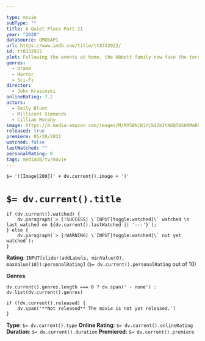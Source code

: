 ```yaml
---

type: movie
subType: ""
title: A Quiet Place Part II
year: "2020"
dataSource: OMDbAPI
url: https://www.imdb.com/title/tt8332922/
id: tt8332922
plot: Following the events at home, the Abbott family now face the terrors of the outside world. Forced to venture into the unknown, they realize the creatures that hunt by sound are not the only threats lurking beyond the sand path.
genres:
  - Drama
  - Horror
  - Sci-Fi
director:
  - John Krasinski
onlineRating: 7.2
actors:
  - Emily Blunt
  - Millicent Simmonds
  - Cillian Murphy
image: https://m.media-amazon.com/images/M/MV5BNjRiYjk4ZmItNGQ5NS00MmRhLTk4Y2EtMGQ1MTYxZWJhYjU0XkEyXkFqcGc@._V1_SX300.jpg
released: true
premiere: 05/28/2021
watched: false
lastWatched: ""
personalRating: 0
tags: mediaDB/tv/movie
---
```


`$= '![Image|200](' + dv.current().image + ')'`

# `$= dv.current().title`

```dataviewjs
if (dv.current().watched) {
	dv.paragraph(`> [!SUCCESS] \`INPUT[toggle:watched]\` watched \n last watched on ${dv.current().lastWatched || '---'}`);
} else {
	dv.paragraph(`> [!WARNING] \`INPUT[toggle:watched]\` not yet watched`);
}
```

**Rating**:  `INPUT[slider(addLabels, minValue(0), maxValue(10)):personalRating]` (`$= dv.current().personalRating` out of 10)

**Genres**:
```dataviewjs
dv.current().genres.length === 0 ? dv.span(' - none') : dv.list(dv.current().genres)
```

```dataviewjs
if (!dv.current().released) {
	dv.span('**Not released** The movie is not yet released.')
}
```

**Type**: `$= dv.current().type`
**Online Rating**: `$= dv.current().onlineRating`
**Duration**:  `$= dv.current().duration`
**Premiered**: `$= dv.current().premiere`